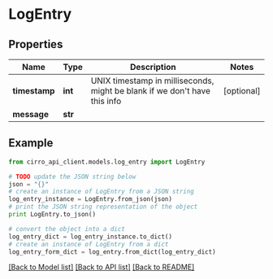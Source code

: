 # LogEntry


## Properties

Name | Type | Description | Notes
------------ | ------------- | ------------- | -------------
**timestamp** | **int** | UNIX timestamp in milliseconds, might be blank if we don&#39;t have this info | [optional] 
**message** | **str** |  | 

## Example

```python
from cirro_api_client.models.log_entry import LogEntry

# TODO update the JSON string below
json = "{}"
# create an instance of LogEntry from a JSON string
log_entry_instance = LogEntry.from_json(json)
# print the JSON string representation of the object
print LogEntry.to_json()

# convert the object into a dict
log_entry_dict = log_entry_instance.to_dict()
# create an instance of LogEntry from a dict
log_entry_form_dict = log_entry.from_dict(log_entry_dict)
```
[[Back to Model list]](../README.md#documentation-for-models) [[Back to API list]](../README.md#documentation-for-api-endpoints) [[Back to README]](../README.md)


